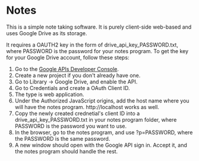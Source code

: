 # Notes

This is a simple note taking software. It is purely client-side web-based and uses Google Drive as its storage.

It requires a OAUTH2 key in the form of drive_api_key_PASSWORD.txt, where PASSWORD is the password for your notes program. To get the key for your Google Drive account, follow these steps:

1. Go to the [Google APIs Developer Console](https://console.developers.google.com/).
1. Create a new project if you don't already have one.
1. Go to Library -> Google Drive, and enable the API.
1. Go to Credentials and create a OAuth Client ID.
1. The type is web application.
1. Under the Authorized JavaScript origins, add the host name where you will have the notes program. http://localhost works as well.
1. Copy the newly created crednetial's client ID into a drive_api_key_PASSWORD.txt in your notes program folder, where PASSWORD is the password you want to use.
1. In the browser, go to the notes program, and use ?p=PASSWORD, where the PASSWORD is the same password.
1. A new window should open with the Google API sign in. Accept it, and the notes program should handle the rest.
